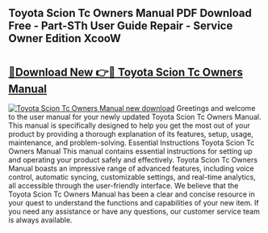 ## Toyota Scion Tc Owners Manual PDF Download Free - Part-STh User Guide Repair - Service Owner Edition XcooW

# <h2><a href="http://bc84773.oget.top/?id=Toyota+Scion+Tc+Owners+Manual">🔗Download New 👉🔴 Toyota Scion Tc Owners Manual</a></h2>

[![Toyota Scion Tc Owners Manual new download](https://i.imgur.com/5g1atiW.png)](http://bc84773.oget.top/?id=Toyota+Scion+Tc+Owners+Manual)
Greetings and welcome to the user manual for your newly updated Toyota Scion Tc Owners Manual. This manual is specifically designed to help you get the most out of your product by providing a thorough explanation of its features, setup, usage, maintenance, and problem-solving. Essential Instructions Toyota Scion Tc Owners Manual This manual contains essential instructions for setting up and operating your product safely and effectively. Toyota Scion Tc Owners Manual boasts an impressive range of advanced features, including voice control, automatic syncing, customizable settings, and real-time analytics, all accessible through the user-friendly interface. We believe that the Toyota Scion Tc Owners Manual has been a clear and concise resource in your quest to understand the functions and capabilities of your new item. If you need any assistance or have any questions, our customer service team is always available.
